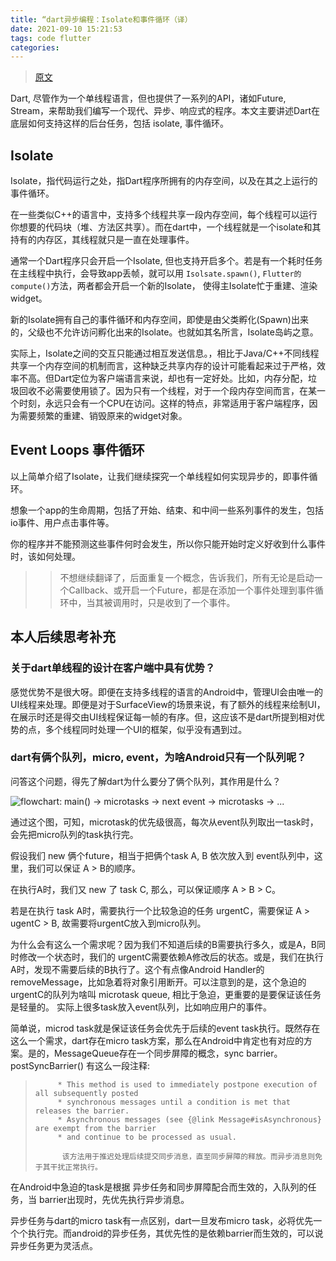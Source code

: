 ```yaml
---
title: “dart异步编程：Isolate和事件循环（译）
date: 2021-09-10 15:21:53
tags: code flutter
categories:
---
```


> [原文](https://medium.com/dartlang/dart-asynchronous-programming-isolates-and-event-loops-bffc3e296a6a)

Dart, 尽管作为一个单线程语言，但也提供了一系列的API，诸如Future, Stream，来帮助我们编写一个现代、异步、响应式的程序。本文主要讲述Dart在底层如何支持这样的后台任务，包括 isolate, 事件循环。

## Isolate

Isolate，指代码运行之处，指Dart程序所拥有的内存空间，以及在其之上运行的事件循环。

在一些类似C++的语言中，支持多个线程共享一段内存空间，每个线程可以运行你想要的代码块（堆、方法区共享）。而在dart中，一个线程就是一个isolate和其持有的内存区，其线程就只是一直在处理事件。

通常一个Dart程序只会开启一个Isolate, 但也支持开启多个。若是有一个耗时任务在主线程中执行，会导致app丢帧，就可以用 `Isolsate.spawn()`, `Flutter的 compute()`方法，两者都会开启一个新的Isolate， 使得主Isolate忙于重建、渲染widget。

新的Isolate拥有自己的事件循环和内存空间，即使是由父类孵化(Spawn)出来的，父级也不允许访问孵化出来的Isolate。也就如其名所言，Isolate岛屿之意。

实际上，Isolate之间的交互只能通过相互发送信息。，相比于Java/C++不同线程共享一个内存空间的机制而言，这种缺乏共享内存的设计可能看起来过于严格，效率不高。但Dart定位为客户端语言来说，却也有一定好处。比如，内存分配，垃圾回收不必需要使用锁了。因为只有一个线程，对于一个段内存空间而言，在某一个时刻，永远只会有一个CPU在访问。这样的特点，非常适用于客户端程序，因为需要频繁的重建、销毁原来的widget对象。

## Event Loops 事件循环

以上简单介绍了Isolate，让我们继续探究一个单线程如何实现异步的，即事件循环。

想象一个app的生命周期，包括了开始、结束、和中间一些系列事件的发生，包括io事件、用户点击事件等。

你的程序并不能预测这些事件何时会发生，所以你只能开始时定义好收到什么事件时，该如何处理。

>> 不想继续翻译了，后面重复一个概念，告诉我们，所有无论是启动一个Callback、或开启一个Future，都是在添加一个事件处理到事件循环中，当其被调用时，只是收到了一个事件。



## 本人后续思考补充



### 关于dart单线程的设计在客户端中具有优势？

感觉优势不是很大呀。即便在支持多线程的语言的Android中，管理UI会由唯一的UI线程来处理。即便是对于SurfaceView的场景来说，有了额外的线程来绘制UI，在展示时还是得交由UI线程保证每一帧的有序。但，这应该不是dart所提到相对优势的点，多个线程同时处理一个UI的框架，似乎没有遇到过。

### dart有俩个队列，micro, event，为啥Android只有一个队列呢？

问答这个问题，得先了解dart为什么要分了俩个队列，其作用是什么？


![flowchart: main() -> microtasks -> next event -> microtasks -> ...](https://dart.cn/articles/archive/images/both-queues.png)

通过这个图，可知，microtask的优先级很高，每次从event队列取出一task时，会先把micro队列的task执行完。

假设我们 new 俩个future，相当于把俩个task A, B 依次放入到 event队列中，这里，我们可以保证 A > B的顺序。

在执行A时，我们又 new 了 task C, 那么，可以保证顺序 A > B > C。

若是在执行 task A时，需要执行一个比较急迫的任务 urgentC，需要保证 A > ugentC > B,  故需要将urgentC放入到micro队列。

为什么会有这么一个需求呢？因为我们不知道后续的B需要执行多久，或是A，B同时修改一个状态时，我们的 urgentC需要依赖A修改后的状态。或是，我们在执行A时，发现不需要后续的B执行了。这个有点像Android Handler的removeMessage，比如急着将对象引用断开。可以注意到的是，这个急迫的 urgentC的队列为啥叫 microtask queue, 相比于急迫，更重要的是要保证该任务是轻量的。 实际上很多task放入event队列，比如响应用户的事件。

简单说，microd task就是保证该任务会优先于后续的event task执行。既然存在这么一个需求，dart存在micro task方案，那么在Android中肯定也有对应的方案。是的，MessageQueue存在一个同步屏障的概念，sync barrier。postSyncBarrier() 有这么一段注释:

> ```
>      * This method is used to immediately postpone execution of all subsequently posted
>      * synchronous messages until a condition is met that releases the barrier.
>      * Asynchronous messages (see {@link Message#isAsynchronous} are exempt from the barrier
>      * and continue to be processed as usual.
> 
>       该方法用于推迟处理后续提交同步消息，直至同步屏障的释放。而异步消息则免于其干扰正常执行。
> ```

在Android中急迫的task是根据 异步任务和同步屏障配合而生效的，入队列的任务，当 barrier出现时，先优先执行异步消息。

异步任务与dart的micro task有一点区别，dart一旦发布micro task，必将优先一个个执行完。而android的异步任务，其优先性的是依赖barrier而生效的，可以说异步任务更为灵活点。

